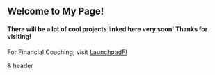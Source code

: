 ## Welcome to My Page!

#### There will be a lot of cool projects linked here very soon! Thanks for visiting!

For Financial Coaching, visit [LaunchpadFI](http://launchpadfi.com)

& header

